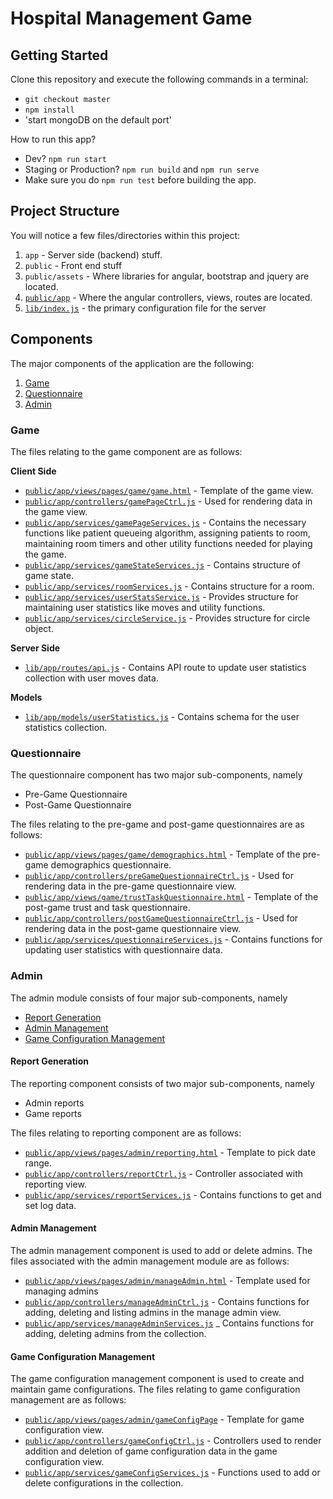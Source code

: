 # Hospital Management Game

## Getting Started

Clone this repository and execute the following commands in a terminal:

* `git checkout master`
* `npm install`
* 'start mongoDB on the default port'

How to run this app?

* Dev? `npm run start`
* Staging or Production? `npm run build` and `npm run serve`
* Make sure you do `npm run test` before building the app.


## Project Structure

You will notice a few files/directories within this project:

 1. `app` - Server side (backend) stuff.
 2. `public` - Front end stuff
 3. `public/assets` - Where libraries for angular, bootstrap and jquery are located.
 4. [`public/app`](public/app/README.md) - Where the angular controllers, views, routes are located.
 4. [`lib/index.js`](lib/index.js) - the primary configuration file for the server

## Components

The major components of the application are the following:

 1. [Game](#game) 
 2. [Questionnaire](#questionnaire)
 3. [Admin](#admin)
 
### Game

The files relating to the game component are as follows:

**Client Side**
 - [`public/app/views/pages/game/game.html`](public/app/views/pages/game/game.html) - Template of the game view.
 - [`public/app/controllers/gamePageCtrl.js`](public/app/controllers/gamePageCtrl.js) - Used for rendering data in the game view.
 - [`public/app/services/gamePageServices.js`](public/app/services/gamePageServices.js) - Contains the necessary functions like patient queueing algorithm, 
    assigning patients to room, maintaining room timers and other utility functions needed
    for playing the game.
 - [`public/app/services/gameStateServices.js`](public/app/services/gameStateServices.js) - Contains structure of game state. 
 - [`public/app/services/roomServices.js`](public/app/services/roomServices.js) - Contains structure for a room.
 - [`public/app/services/userStatsService.js`](public/app/services/userStatsService.js) - Provides structure for maintaining user statistics like moves and 
    utility functions.
 - [`public/app/services/circleService.js`](public/app/services/circleService.js) - Provides structure for circle object.

**Server Side**
 - [`lib/app/routes/api.js`](lib/app/routes/api.js) - Contains API route to update user statistics collection with 
   user moves data.

**Models**
 - [`lib/app/models/userStatistics.js`](lib/app/models/userStatistics.js) - Contains schema for the user statistics
  collection.
 
### Questionnaire

The questionnaire component has two major sub-components, namely
 - Pre-Game Questionnaire
 - Post-Game Questionnaire
 
The files relating to the pre-game and post-game questionnaires are as follows:
 - [`public/app/views/pages/game/demographics.html`](public/app/views/pages/game/demographics.html) - Template of the pre-game demographics questionnaire.
 - [`public/app/controllers/preGameQuestionnaireCtrl.js`](public/app/controllers/preGameQuestionnaireCtrl.js) - Used for rendering data in the pre-game questionnaire view.
 - [`public/app/views/game/trustTaskQuestionnaire.html`](public/app/views/game/trustTaskQuestionnaire.html) - Template of the post-game trust and task questionnaire.
 - [`public/app/controllers/postGameQuestionnaireCtrl.js`](public/app/controllers/postGameQuestionnaireCtrl.js) - Used for rendering data in the post-game questionnaire view.
 - [`public/app/services/questionnaireServices.js`](public/app/services/questionnaireServices.js) - Contains functions for updating user statistics with 
    questionnaire data.

### Admin

The admin module consists of four major sub-components, namely
 - [Report Generation](#report-generation)
 - [Admin Management](#admin-management)
 - [Game Configuration Management](#game-configuration-management)


#### Report Generation

The reporting component consists of two major sub-components, namely
 - Admin reports
 - Game reports
 
The files relating to reporting component are as follows:
 - [`public/app/views/pages/admin/reporting.html`](public/app/views/pages/admin/reporting.html) - Template to pick date range.
 - [`public/app/controllers/reportCtrl.js`](public/app/controllers/reportCtrl.js) - Controller associated with reporting
   view.
 - [`public/app/services/reportServices.js`](public/app/services/reportServices.js) - Contains functions to get and set 
   log data.

#### Admin Management

The admin management component is used to add or delete admins. The files associated with the admin
management module are as follows:
- [`public/app/views/pages/admin/manageAdmin.html`](public/app/views/pages/admin/manageAdmin.html) - Template used for managing admins
- [`public/app/controllers/manageAdminCtrl.js`](public/app/controllers/manageAdminCtrl.js) - Contains functions for
  adding, deleting and listing admins in the manage admin view.
- [`public/app/services/manageAdminServices.js`](public/app/services/manageAdminServices.js) _ Contains functions for 
   adding, deleting admins from the collection.

#### Game Configuration Management

The game configuration management component is used to create and maintain game configurations. The files relating
to game configuration management are as follows:
- [`public/app/views/pages/admin/gameConfigPage`](public/app/views/pages/admin/gameConfigPage) - Template for game configuration view.
- [`public/app/controllers/gameConfigCtrl.js`](public/app/controllers/gameConfigCtrl.js) - Controllers used to render addition and deletion of game configuration
  data in the game configuration view.
- [`public/app/services/gameConfigServices.js`](public/app/services/gameConfigServices.js) - Functions used to add or delete configurations in the collection.
